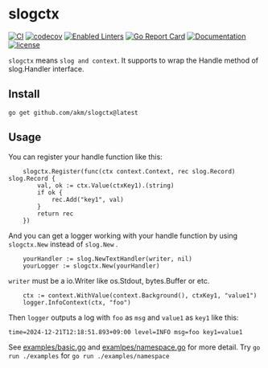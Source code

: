 # slogctx

[![CI](https://github.com/akm/slogctx/actions/workflows/ci.yml/badge.svg)](https://github.com/akm/slogctx/actions/workflows/ci.yml)
[![codecov](https://codecov.io/github/akm/slogctx/graph/badge.svg?token=9BcanbSLut)](https://codecov.io/github/akm/slogctx)
[![Enabled Linters](https://img.shields.io/badge/dynamic/yaml?url=https%3A%2F%2Fraw.githubusercontent.com%2Fakm%2Fslogctx%2Frefs%2Fheads%2Fmain%2F.project.yaml&query=%24.linters&label=enabled%20linters&color=%2317AFC2)](.golangci.yml)
[![Go Report Card](https://goreportcard.com/badge/github.com/akm/slogctx)](https://goreportcard.com/report/github.com/akm/slogctx)
[![Documentation](https://img.shields.io/badge/go.dev-reference-007d9c?logo=go&logoColor=white&style=flat-square)](https://pkg.go.dev/github.com/akm/slogctx)
[![license](https://img.shields.io/github/license/akm/slogctx)](./LICENSE)

`slogctx` means `slog and context`. It supports to wrap the Handle method of slog.Handler interface.

## Install

```
go get github.com/akm/slogctx@latest
```

## Usage

You can register your handle function like this:

```golang
	slogctx.Register(func(ctx context.Context, rec slog.Record) slog.Record {
		val, ok := ctx.Value(ctxKey1).(string)
		if ok {
			rec.Add("key1", val)
		}
		return rec
	})
```

And you can get a logger working with your handle function by using `slogctx.New` instead of `slog.New` .

```golang
    yourHandler := slog.NewTextHandler(writer, nil)
    yourLogger := slogctx.New(yourHandler)
```

`writer` must be a io.Writer like os.Stdout, bytes.Buffer or etc.

```golang
	ctx := context.WithValue(context.Background(), ctxKey1, "value1")
	logger.InfoContext(ctx, "foo")
```

Then `logger` outputs a log with `foo` as `msg` and `value1` as `key1` like this:

```
time=2024-12-21T12:18:51.893+09:00 level=INFO msg=foo key1=value1
```

See [examples/basic.go](./examples/basic.go) and [examlpes/namespace.go](./examples/namespace.go) for more detail.
Try `go run ./examples` for `go run ./examples/namespace`
